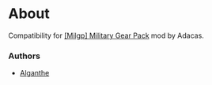 # About

Compatibility for [[Milgp] Military Gear Pack](https://steamcommunity.com/sharedfiles/filedetails/?id=736829758&searchtext=) mod by Adacas.

### Authors

- [Alganthe](https://github.com/alganthe)
